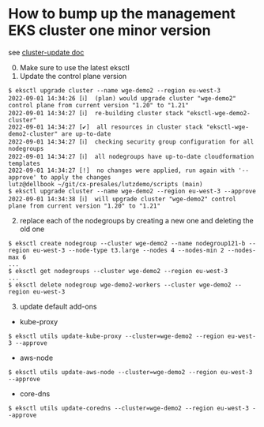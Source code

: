 # How to bump up the management EKS cluster one minor version

see [cluster-update doc](https://eksctl.io/usage/cluster-upgrade/)


0. Make sure to use the latest eksctl
1. Update the control plane version
```
$ eksctl upgrade cluster --name wge-demo2 --region eu-west-3
2022-09-01 14:34:26 [ℹ]  (plan) would upgrade cluster "wge-demo2" control plane from current version "1.20" to "1.21"
2022-09-01 14:34:27 [ℹ]  re-building cluster stack "eksctl-wge-demo2-cluster"
2022-09-01 14:34:27 [✔]  all resources in cluster stack "eksctl-wge-demo2-cluster" are up-to-date
2022-09-01 14:34:27 [ℹ]  checking security group configuration for all nodegroups
2022-09-01 14:34:27 [ℹ]  all nodegroups have up-to-date cloudformation templates
2022-09-01 14:34:27 [!]  no changes were applied, run again with '--approve' to apply the changes
lutz@dellbook ~/git/cx-presales/lutzdemo/scripts (main) 
$ eksctl upgrade cluster --name wge-demo2 --region eu-west-3 --approve
2022-09-01 14:34:38 [ℹ]  will upgrade cluster "wge-demo2" control plane from current version "1.20" to "1.21"
```

2. replace each of the nodegroups by creating a new one and deleting the old one
``` 
$ eksctl create nodegroup --cluster wge-demo2 --name nodegroup121-b --region eu-west-3 --node-type t3.large --nodes 4 --nodes-min 2 --nodes-max 6
...
$ eksctl get nodegroups --cluster wge-demo2 --region eu-west-3
...
$ eksctl delete nodegroup wge-demo2-workers --cluster wge-demo2 --region eu-west-3
```

3. update default add-ons
* kube-proxy
```
$ eksctl utils update-kube-proxy --cluster=wge-demo2 --region eu-west-3 --approve
```
* aws-node
```
$ eksctl utils update-aws-node --cluster=wge-demo2 --region eu-west-3 --approve
```
* core-dns
```
$ eksctl utils update-coredns --cluster=wge-demo2 --region eu-west-3 --approve
```
